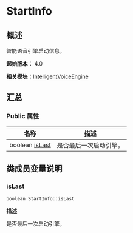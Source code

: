 # StartInfo


## 概述

智能语音引擎启动信息。

**起始版本：** 4.0

**相关模块：**[IntelligentVoiceEngine](_intelligent_voice_engine.md)


## 汇总


### Public 属性

| 名称 | 描述 | 
| -------- | -------- |
| boolean [isLast](#islast) | 是否最后一次启动引擎。  | 


## 类成员变量说明


### isLast

```
boolean StartInfo::isLast
```
**描述**

是否最后一次启动引擎。
